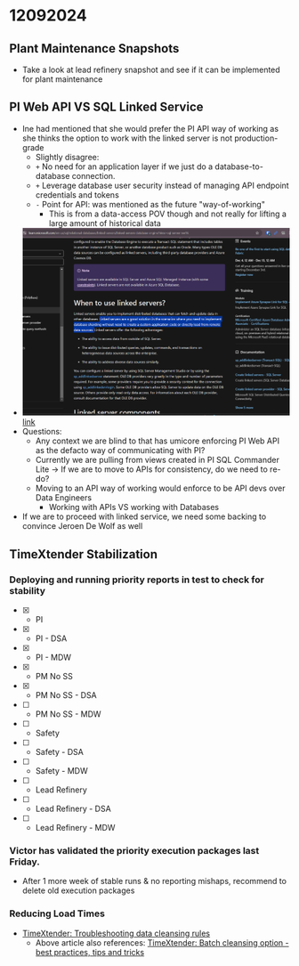 # 12092024

## Plant Maintenance Snapshots
- Take a look at lead refinery snapshot and see if it can be implemented for plant maintenance

## PI Web API VS SQL Linked Service
- Ine had mentioned that she would prefer the PI API way of working as she thinks the option to work with the linked server is not production-grade
  - Slightly disagree: 
  - `+` No need for an application layer if we just do a database-to-database connection. 
  - `+` Leverage database user security instead of managing API endpoint credentials and tokens
  - `-` Point for API: was mentioned as the future "way-of-working"
    - This is from a data-access POV though and not really for lifting a large amount of historical data
- ![alt text](image-1.png)[link](https://learn.microsoft.com/en-us/sql/relational-databases/linked-servers/linked-servers-database-engine?view=sql-server-ver16)
- Questions:
  - Any context we are blind to that has umicore enforcing PI Web API as the defacto way of communicating with PI?
  - Currently we are pulling from views created in PI SQL Commander Lite -> If we are to move to APIs for consistency, do we need to re-do?
  - Moving to an API way of working would enforce to be API devs over Data Engineers
    - Working with APIs VS working with Databases
- If we are to proceed with linked service, we need some backing to convince Jeroen De Wolf as well

## TimeXtender Stabilization
### Deploying and running priority reports in test to check for stability
- [x] - PI
- [x] - PI - DSA
- [x] - PI - MDW
- [x] - PM No SS
- [x] - PM No SS - DSA
- [ ] - PM No SS - MDW
- [ ] - Safety
- [ ] - Safety - DSA
- [ ] - Safety - MDW
- [ ] - Lead Refinery
- [ ] - Lead Refinery - DSA
- [ ] - Lead Refinery - MDW

### Victor has validated the priority execution packages last Friday. 
- After 1 more week of stable runs & no reporting mishaps, recommend to delete old execution packages

### Reducing Load Times
- [TimeXtender: Troubleshooting data cleansing rules](https://support.timextender.com/prepare-90/troubleshooting-data-cleansing-rules-883)
  - Above article also references: [TimeXtender: Batch cleansing option - best practices, tips and tricks](https://support.timextender.com/prepare-90/batch-cleansing-option-best-practices-tips-and-tricks-792)